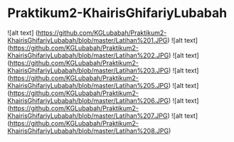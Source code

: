 # Praktikum2-KhairisGhifariyLubabah
![alt text] (https://github.com/KGLubabah/Praktikum2-KhairisGhifariyLubabah/blob/master/Latihan%201.JPG)
![alt text] (https://github.com/KGLubabah/Praktikum2-KhairisGhifariyLubabah/blob/master/Latihan%202.JPG)
![alt text] (https://github.com/KGLubabah/Praktikum2-KhairisGhifariyLubabah/blob/master/Latihan%203.JPG)
![alt text] (https://github.com/KGLubabah/Praktikum2-KhairisGhifariyLubabah/blob/master/Latihan%205.JPG)
![alt text] (https://github.com/KGLubabah/Praktikum2-KhairisGhifariyLubabah/blob/master/Latihan%206.JPG)
![alt text] (https://github.com/KGLubabah/Praktikum2-KhairisGhifariyLubabah/blob/master/Latihan%207.JPG)
![alt text] (https://github.com/KGLubabah/Praktikum2-KhairisGhifariyLubabah/blob/master/Latihan%208.JPG)

